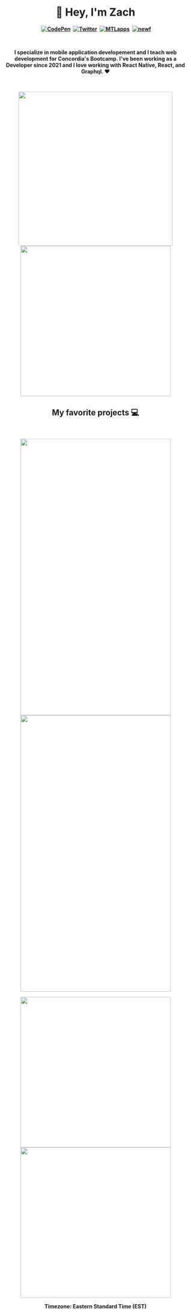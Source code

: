 <p>
  <h1 align="center"><b>👋 Hey, I'm Zach</h1>
</p>
<p align="center">
&nbsp;
  <a href="https://codepen.io/mrzach"><img src="https://img.shields.io/badge/Codepen-000000?style=for-the-badge&logo=codepen&logoColor=white" alt="CodePen" /></a>&nbsp;
<a href="https://twitter.com/mrzachnugent"><img src="https://img.shields.io/badge/Twitter-1DA1F2?style=for-the-badge&logo=twitter&logoColor=white" alt="Twitter" /></a>&nbsp;
<a href="https://www.mtlapps.com/"><img src="https://img.shields.io/badge/MTLapps-5e5ce6?style=for-the-badge&logo=MTLapps&logoColor=white" alt="MTLapps" /></a>&nbsp;
<a href="https://www.npmjs.com/package/newf"><img src="https://img.shields.io/badge/newf-D14836?style=for-the-badge&logo=newf&logoColor=white" alt="newf" /></a>&nbsp;
</p>
<br />

<p align="center">
  I specialize in mobile application developement and I teach web development for Concordia's Bootcamp. I've been working as a Developer since 2021 and I love working with React Native, React, and Graphql. ❤
  </p>
<br />
  
<p align="center">
  <img src="https://github-readme-stats.vercel.app/api?username=mrzachnugent&theme=radical&show_icons=true" width="410"/>
  <img src="https://github-readme-stats.vercel.app/api/top-langs/?username=mrzachnugent&layout=compact&theme=radical" width="400" />
</p>

<h2 align="center">My favorite projects 💻</h2>
<br />
  
<p align="center">
  <a href="https://github.com/mrzachnugent/ourLife">
    <img height="735" width="400" src="https://github.com/mrzachnugent/ourLife/blob/main/assets/screenshots/dashboard.png"/>
  </a>
  <a href="https://github.com/mrzachnugent/mrSMG">
    <img height="735" width="400" src="https://github.com/mrzachnugent/mrSMG/blob/main/src/assets/screenshot/smg-preview.gif" />
  </a>
</p>
  
<p align="center">
   <a href="https://github.com/mrzachnugent/ourLife">
    <img align="" width="400" src="https://github-readme-stats.vercel.app/api/pin/?username=mrzachnugent&repo=ourLife&theme=tokyonight" />
  </a>
  <a href="https://github.com/mrzachnugent/mrSMG">
    <img align="" width="400" src="https://github-readme-stats.vercel.app/api/pin/?username=mrzachnugent&repo=mrSMG&theme=tokyonight" />
  </a>
</p>

<p align="center">Timezone: Eastern Standard Time (EST)</p>

